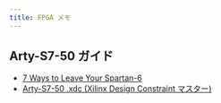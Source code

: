 ```yaml
---
title: FPGA メモ
---
```


## Arty-S7-50 ガイド

- [7 Ways to Leave Your Spartan-6](https://community.element14.com/technologies/fpga-group/b/blog/posts/arty-s7-50-first-power-up-and-hardware_2d00_only-blinky?utm_source=chatgpt.com)
- [Arty-S7-50 .xdc (Xilinx Design Constraint マスター)](https://github.com/Digilent/digilent-xdc/blob/master/Arty-S7-50-Master.xdc)
 